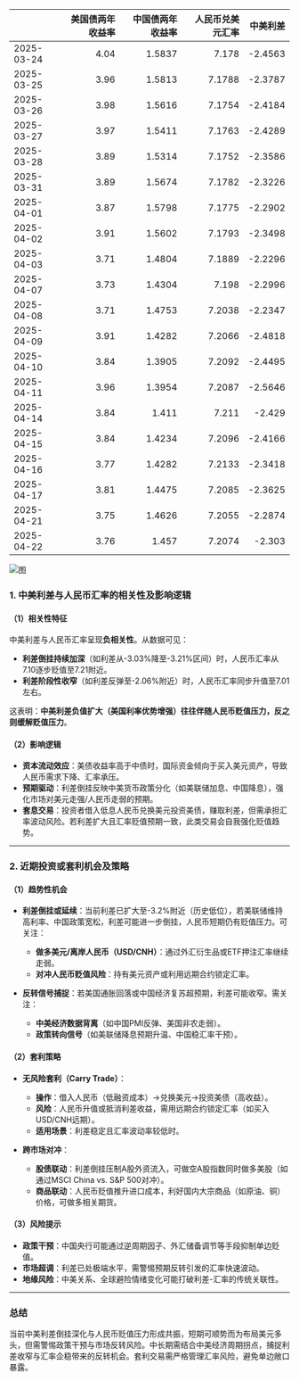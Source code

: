 |            |   美国债两年收益率 |   中国债两年收益率 |   人民币兑美元汇率 |   中美利差 |
|:-----------|-------------------:|-------------------:|-------------------:|-----------:|
| 2025-03-24 |               4.04 |             1.5837 |             7.178  |    -2.4563 |
| 2025-03-25 |               3.96 |             1.5813 |             7.1788 |    -2.3787 |
| 2025-03-26 |               3.98 |             1.5616 |             7.1754 |    -2.4184 |
| 2025-03-27 |               3.97 |             1.5411 |             7.1763 |    -2.4289 |
| 2025-03-28 |               3.89 |             1.5314 |             7.1752 |    -2.3586 |
| 2025-03-31 |               3.89 |             1.5674 |             7.1782 |    -2.3226 |
| 2025-04-01 |               3.87 |             1.5798 |             7.1775 |    -2.2902 |
| 2025-04-02 |               3.91 |             1.5602 |             7.1793 |    -2.3498 |
| 2025-04-03 |               3.71 |             1.4804 |             7.1889 |    -2.2296 |
| 2025-04-07 |               3.73 |             1.4304 |             7.198  |    -2.2996 |
| 2025-04-08 |               3.71 |             1.4753 |             7.2038 |    -2.2347 |
| 2025-04-09 |               3.91 |             1.4282 |             7.2066 |    -2.4818 |
| 2025-04-10 |               3.84 |             1.3905 |             7.2092 |    -2.4495 |
| 2025-04-11 |               3.96 |             1.3954 |             7.2087 |    -2.5646 |
| 2025-04-14 |               3.84 |             1.411  |             7.211  |    -2.429  |
| 2025-04-15 |               3.84 |             1.4234 |             7.2096 |    -2.4166 |
| 2025-04-16 |               3.77 |             1.4282 |             7.2133 |    -2.3418 |
| 2025-04-17 |               3.81 |             1.4475 |             7.2085 |    -2.3625 |
| 2025-04-21 |               3.75 |             1.4626 |             7.2055 |    -2.2874 |
| 2025-04-22 |               3.76 |             1.457  |             7.2074 |    -2.303  |

![图](%s\interest_exchanget.png)



### 1. 中美利差与人民币汇率的相关性及影响逻辑

#### （1）相关性特征
中美利差与人民币汇率呈现**负相关性**。从数据可见：
- **利差倒挂持续加深**（如利差从-3.03%降至-3.21%区间）时，人民币汇率从7.10逐步贬值至7.21附近。
- **利差阶段性收窄**（如利差反弹至-2.06%附近）时，人民币汇率同步升值至7.01左右。

这表明：**中美利差负值扩大（美国利率优势增强）往往伴随人民币贬值压力，反之则缓解贬值压力**。

#### （2）影响逻辑
- **资本流动效应**：美债收益率高于中债时，国际资金倾向于买入美元资产，导致人民币需求下降、汇率承压。
- **预期驱动**：利差倒挂反映中美货币政策分化（如美联储加息、中国降息），强化市场对美元走强/人民币走弱的预期。
- **套息交易**：投资者借入低息人民币兑换美元投资美债，赚取利差，但需承担汇率波动风险。若利差扩大且汇率贬值预期一致，此类交易会自我强化贬值趋势。

---

### 2. 近期投资或套利机会及策略

#### （1）趋势性机会
- **利差倒挂或延续**：当前利差已扩大至-3.2%附近（历史低位），若美联储维持高利率、中国政策宽松，利差可能进一步倒挂，人民币短期仍有贬值压力。可关注：
  - **做多美元/离岸人民币（USD/CNH）**：通过外汇衍生品或ETF押注汇率继续走弱。
  - **对冲人民币贬值风险**：持有美元资产或利用远期合约锁定汇率。

- **反转信号捕捉**：若美国通胀回落或中国经济复苏超预期，利差可能收窄。需关注：
  - **中美经济数据背离**（如中国PMI反弹、美国非农走弱）。
  - **政策转向信号**（如美联储降息预期升温、中国稳汇率干预）。

#### （2）套利策略
- **无风险套利（Carry Trade）**：
  - **操作**：借入人民币（低融资成本）→兑换美元→投资美债（高收益）。
  - **风险**：人民币升值或抵消利差收益，需用远期合约锁定汇率（如买入USD/CNH远期）。
  - **适用场景**：利差稳定且汇率波动率较低时。

- **跨市场对冲**：
  - **股债联动**：利差倒挂压制A股外资流入，可做空A股指数同时做多美股（如通过MSCI China vs. S&P 500对冲）。
  - **商品联动**：人民币贬值推升进口成本，利好国内大宗商品（如原油、铜）价格，可做多相关期货。

#### （3）风险提示
- **政策干预**：中国央行可能通过逆周期因子、外汇储备调节等手段抑制单边贬值。
- **市场超调**：利差已处极端水平，需警惕预期反转引发的汇率快速波动。
- **地缘风险**：中美关系、全球避险情绪变化可能打破利差-汇率的传统关联性。

---

### 总结
当前中美利差倒挂深化与人民币贬值压力形成共振，短期可顺势而为布局美元多头，但需警惕政策干预与市场反转风险。中长期需结合中美经济周期拐点，捕捉利差收窄与汇率企稳带来的反转机会。套利交易需严格管理汇率风险，避免单边敞口暴露。